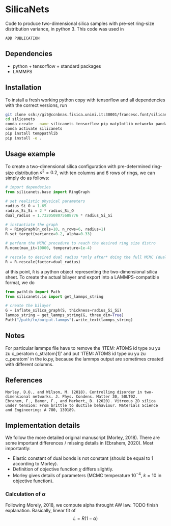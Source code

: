 # SilicaNets
Code to produce two-dimensional silica samples with pre-set ring-size distribution variance, in python 3. This code was used in 

```
ADD PUBLICATION
```


## Dependencies
+ python + tensorflow + standard packages
+ LAMMPS

## Installation
To install a fresh working python copy with tensorflow and all dependencies
with the correct versions, run
```bash
git clone ssh://git@ccnbnas.fisica.unimi.it:30001/francesc.font/silicanets.git
cd silicanets
conda create --name silicanets tensorflow pip matplotlib networkx pandas
conda activate silicanets
pip install temppathlib
pip install -e .
```


## Usage example
To create a two-dimensional silica configuration with pre-determined ring-size distribution $s^2=0.2$, with ten columns and 6 rows of rings, we can simply do as follows:

```python
# import dependecies
from silicanets.base import RingGraph

# set realistic physical parameters
radius_Si_O = 1.65
radius_Si_Si = 2 * radius_Si_O
dual_radius = 1.7320508075688776 * radius_Si_Si

# instantiate the graph
R = RingGraph(n_cols=10, n_rows=6, radius=1)
R.set_target(variance=0.2, alpha=0.33)

# perform the MCMC procedure to reach the desired ring size distro
R.mcmc(max_it=10000, temperature=1e-4)

# rescale to desired dual radius *only after* doing the full MCMC (dual relax works better with R=1)
R = R.rescale(factor=dual_radius)
```

at this point, `R` is a python object representing the two-dimensional silica sheet. To create the actual bilayer and export into a LAMMPS-compatible format, we do
```python
from pathlib import Path
from silicanets.io import get_lammps_string

# create the bilayer
G = inflate_silica_graph(S, thickness=radius_Si_Si)
lammps_string = get_lammps_string(G, three_dim=True)
Path("/path/to/output.lammps").write_text(lammps_string)
```




## Notes
For particular lammps file have to remove the 'ITEM: ATOMS id type xu yu zu c_peratom c_stratom[1]' and put 'ITEM: ATOMS id type xu yu zu c_peratom' in the io.py, because the lammps output are sometimes created with different columns.

## References
```
Morley, D.O., and Wilson, M. (2018). Controlling disorder in two-dimensional networks. J. Phys. Condens. Matter 30, 50LT02.  
Ebrahem, F., Bamer, F., and Markert, B. (2020). Vitreous 2D silica under tension: From brittle to ductile behaviour. Materials Science and Engineering: A 780, 139189.
```

## Implementation details
We follow the more detailed original manuscript (Morley, 2018). There are some important differences / missing details in (Ebrahem, 2020). Most importantly:
+ Elastic constant of dual bonds is not constant (should be equal to 1 according to Morley).
+ Definition of objective function $\chi$ differs slightly.
+ Morley gives details of parameters (MCMC temperature $10^{-4}$, $k=10$ in objective function).
  
### Calculation of $\alpha$
Following Morely, 2018, we compute alpha throught AW law. TODO finish explanation.
Basically, linear fit of
$$
L = R (1 - \alpha)
$$
